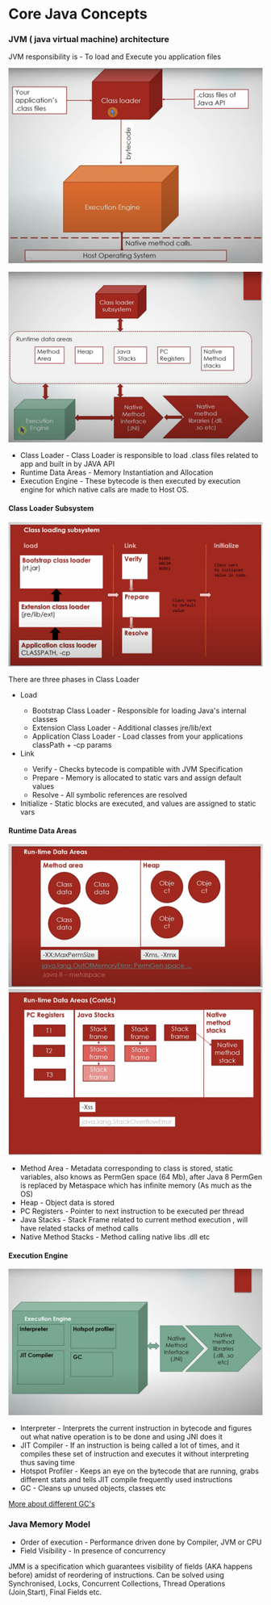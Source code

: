 # Core Java Concepts

### JVM ( java virtual machine) architecture

JVM responsibility is - To load and Execute you application files

![](src/main/resources/JVMArchitectureDiagram.png)

![](src/main/resources/JVMArchitectureDiagramDetailed.png)

- Class Loader - Class Loader is responsible to load .class files related to app and built in by JAVA API
- Runtime Data Areas - Memory Instantiation and Allocation
- Execution Engine - These bytecode is then executed by execution engine for which native calls are made to Host OS.

#### Class Loader Subsystem

![](src/main/resources/ClassLoaderSubSystem.png)

There are three phases in Class Loader

<ul>
  <li> Load </li>
    <ul>
      <li>Bootstrap Class Loader - Responsible for loading Java's internal classes</li>
      <li>Extension Class Loader - Additional classes jre/lib/ext</li>
      <li>Application Class Loader - Load classes from your applications classPath + -cp params</li>
    </ul>
  <li> Link </li>
    <ul>
      <li>Verify - Checks bytecode is compatible with JVM Specification</li>
      <li>Prepare - Memory is allocated to static vars and assign default values</li>
      <li>Resolve - All symbolic references are resolved</li>
    </ul>
  <li> Initialize - Static blocks are executed, and values are assigned to static vars</li>
</ul>	

#### Runtime Data Areas

![](src/main/resources/RuntimeDataArea1.png)
![](src/main/resources/RuntimeDataArea2.png)
<ul>
    <li> Method Area - Metadata corresponding to class is stored, static variables, also knows as PermGen space (64 Mb), after Java 8 PermGen is replaced by Metaspace which has infinite memory (As much as the OS) </li>
    <li> Heap - Object data is stored</li>
    <li> PC Registers - Pointer to next instruction to be executed per thread</li>
    <li> Java Stacks - Stack Frame related to current method execution , will have related stacks of method calls</li>
    <li> Native Method Stacks - Method calling native libs .dll etc </li>
</ul>

#### Execution Engine

![](src/main/resources/ExecutionEngine.png)

<ul>
    <li> Interpreter - Interprets the current instruction in bytecode and figures out what native operation is to be done and using JNI does it</li>
    <li> JIT Compiler - If an instruction is being called a lot of times, and it compiles these set of instruction and executes it without interpreting thus saving time</li>
    <li> Hotspot Profiler - Keeps an eye on the bytecode that are running, grabs different stats and tells JIT compile frequently used instructions  </li>
    <li> GC - Cleans up unused objects, classes etc</li>
</ul>

[More about different GC's](GarbageCollector.md)


### Java Memory Model

- Order of execution - Performance driven done by Compiler, JVM or CPU
- Field Visibility - In presence of concurrency

JMM is a specification which guarantees visibility of fields (AKA happens before) amidst of reordering of instructions. Can be solved using Synchronised, Locks, Concurrent Collections, Thread Operations (Join,Start), Final Fields etc. 